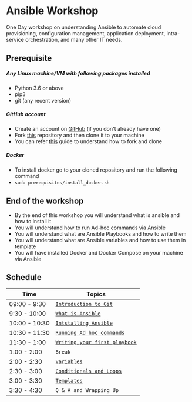 # Ansible Workshop

One Day workshop on understanding Ansible to automate cloud provisioning, configuration management, application deployment, intra-service orchestration, 
and many other IT needs.

## Prerequisite

##### Any Linux machine/VM with following packages installed
- Python 3.6 or above 
- pip3
- git (any recent version)

##### GitHub account
- Create an account on [GitHub](https://github.com/join) (if you don't already have one)
- Fork [this](https://github.com/UniCourt/DevOps-Workshop1) repository and then clone it to your machine
- You can refer [this](https://docs.github.com/en/get-started/quickstart/fork-a-repo) guide to understand how to fork and clone


##### Docker
- To install docker go to your cloned repository and run the following command
- `sudo prerequisites/install_docker.sh`

## End of the workshop
- By the end of this workshop you will understand what is ansible and how to install it
- You will understand how to run Ad-hoc commands via Ansible
- You will understand what are Ansible Playbooks and how to write them
- You will understand what are Ansible variables and how to use them in template
- You will have installed Docker and Docker Compose on your machine via Ansible

## Schedule
| Time                    | Topics
| ----------------------- |-------
| 09:00 - 9:30            |  [`Introduction to Git`](prerequisites/introduction_to_git.md)
| 9:30  - 10:00           |  [`What is Ansible`](ansible/docs/what_is_ansible.md)
| 10:00 - 10:30           |  [`Intstalling Ansible`](ansible/docs/installing_ansible.md)
| 10:30 - 11:30           |  [`Running Ad hoc commands`](ansible/docs/running_adhoc_commands.md)
| 11:30 - 1:00            |  [`Writing your first playbook`](ansible/docs/writing_your_first_palybook.md)
| 1:00 -  2:00            |  `Break`
| 2:00 -  2:30            |  [`Variables`](ansible/docs/variables.md)
| 2:30 -  3:00            |  [`Conditionals and Loops`](ansible/docs/conditionals_and_loops.md)
| 3:00 -  3:30            |  [`Templates`](ansible/docs/templates.md)
| 3:30 -  4:30            |  `Q & A and Wrapping Up`
